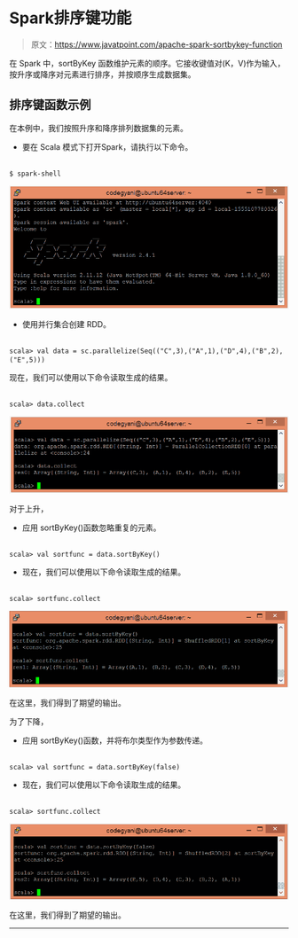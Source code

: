 # Spark排序键功能

> 原文：<https://www.javatpoint.com/apache-spark-sortbykey-function>

在 Spark 中，sortByKey 函数维护元素的顺序。它接收键值对(K，V)作为输入，按升序或降序对元素进行排序，并按顺序生成数据集。

## 排序键函数示例

在本例中，我们按照升序和降序排列数据集的元素。

*   要在 Scala 模式下打开Spark，请执行以下命令。

```

$ spark-shell

```

![Spark sortByKey Function](img/4021e4a606c20bc4b6381f37e888e349.png)

*   使用并行集合创建 RDD。

```

scala> val data = sc.parallelize(Seq(("C",3),("A",1),("D",4),("B",2),("E",5)))

```

现在，我们可以使用以下命令读取生成的结果。

```

scala> data.collect

```

![Spark sortByKey Function](img/c12c6d573687732e53fca80f8a1daeaf.png)

对于上升，

*   应用 sortByKey()函数忽略重复的元素。

```

scala> val sortfunc = data.sortByKey()

```

*   现在，我们可以使用以下命令读取生成的结果。

```

scala> sortfunc.collect

```

![Spark sortByKey Function](img/55d0fac969b53c2103d17809c62fc73d.png)

在这里，我们得到了期望的输出。

为了下降，

*   应用 sortByKey()函数，并将布尔类型作为参数传递。

```

scala> val sortfunc = data.sortByKey(false)

```

*   现在，我们可以使用以下命令读取生成的结果。

```

scala> sortfunc.collect

```

![Spark sortByKey Function](img/2b5b8efebd8f998b36f5b823891909df.png)

在这里，我们得到了期望的输出。

* * *